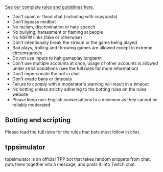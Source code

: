 [See our complete rules and guidelines here.](https://docs.google.com/document/d/1532S2uUHCBcQGGIxwSIr5M2aFuHpNX1qNvltAZ3nmTg/edit?usp=sharing)

- Don't spam or flood chat \(including with copypasta\)
- Don't bypass modbot
- No racism, discrimination or hate speech
- No bullying, harassment or flaming at people
- No NSFW links \(fake or otherwise\)
- Don't intentionally break the stream or the game being played
- Bad plays, trolling and throwing games are allowed except in extreme circumstances
- Do not use inputs to halt gameplay longterm
- Don't use multiple accounts at once, usage of other accounts is allowed under strict conditions \(see the full rules for more information\)
- Don't impersonate the bot in chat
- Don't evade bans or timeouts
- Failure to comply with a moderator's warning will result in a timeout
- No botting unless strictly adhering to the botting rules on the rules website
- Please keep non-English conversations to a minimum as they cannot be reliably moderated

## Botting and scripting

Please read the full rules for the rules that bots must follow in chat.

## tppsimulator

tppsimulator is an official TPP bot that takes random snippets from chat, puts them together into a message, and posts it into Twitch chat.
